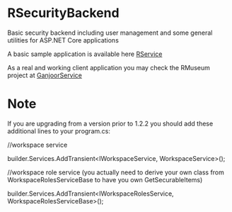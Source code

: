 # RSecurityBackend
Basic security backend including user management and some general utilities for ASP.NET Core applications

A basic sample application is available here [RService](https://github.com/hrmoh/RService)

As a real and working client application you may check the RMuseum project at [GanjoorService](https://github.com/ganjoor/GanjoorService)

# Note
If you are upgrading from a version prior to 1.2.2 you should add these additional lines to your program.cs:

//workspace service

builder.Services.AddTransient<IWorkspaceService, WorkspaceService>();

//workspace role service (you actually need to derive your own class from WorkspaceRolesServiceBase to have you own GetSecurableItems)

builder.Services.AddTransient<IWorkspaceRolesService, WorkspaceRolesServiceBase>();
